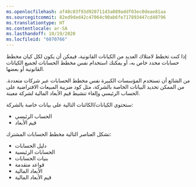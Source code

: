 ```yaml
---
ms.openlocfilehash: af48c03f93d920711d3a089addf03ec0deae81aa
ms.sourcegitcommit: 82ed9ded42c47064c90ab6fe717893447cd48796
ms.translationtype: HT
ms.contentlocale: ar-SA
ms.lasthandoff: 10/19/2020
ms.locfileid: "6070766"
---
```

إذا كنت تخطط لامتلاك العديد من الكيانات القانونية، فيمكن أن يكون لكل كيان مخطط حسابات محدد خاص به، أو يمكنك استخدام نفس مخطط الحسابات لجميع الكيانات القانونية أو بعضها. 
  
من الشائع أن تستخدم المؤسسات الكبيرة نفس مخطط الحسابات عبر شركات متعددة. من الممكن تحديد البيانات الخاصة بالشركة، مثل كود ضريبة المبيعات الافتراضية على الحساب الرئيسي وإلغاء تنشيط قيم الأبعاد المالية لشركة معينة. 

ستحتوي الكيانات/الكائنات التالية على بيانات خاصة بالشركة: 

- الحساب الرئيسي  
- قيم الأبعاد 

تشكل العناصر التالية مخطط الحسابات المشترك: 

- دليل الحسابات  
- الحسابات الرئيسية  
- بنيات الحسابات  
- قواعد متقدمة  
- الأبعاد المالية
- قيم الأبعاد المالية

